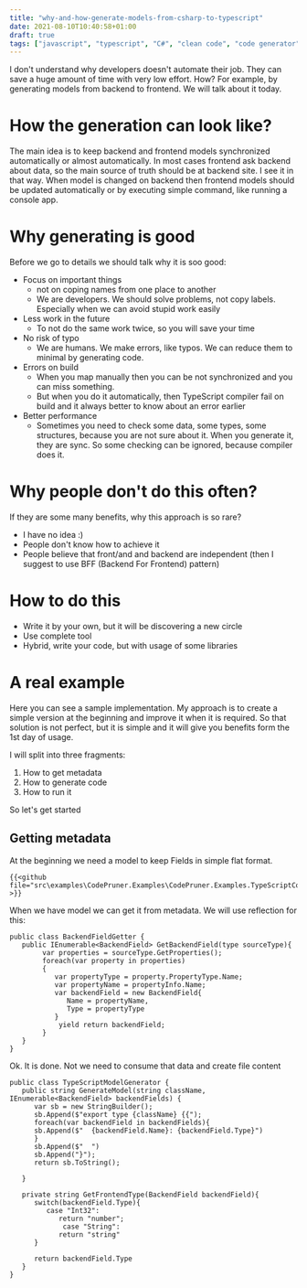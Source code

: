 ```yaml
---
title: "why-and-how-generate-models-from-csharp-to-typescript"
date: 2021-08-10T10:40:58+01:00
draft: true
tags: ["javascript", "typescript", "C#", "clean code", "code generator"]
---
```


I don't understand why developers doesn't automate their job. They can save a huge amount of time with very low effort. How?  For example, by generating models from backend to frontend. We will talk about it today.

# How the generation can look like?
The main idea is to keep backend and frontend models synchronized automatically or almost automatically. In most cases frontend ask backend about data, so the main source of truth should be at backend site. I see it in that way. When model is changed on backend then frontend models should be updated automatically or by executing simple command, like running a console app.

# Why generating is good
Before we go to details we should talk why it is soo good:
- Focus on important things
   - not on coping names from one place to another
   - We are developers. We should solve problems, not copy labels. Especially when we can avoid stupid work easily
- Less work in the future
   - To not do the same work twice, so you will save your time
- No risk of typo
   - We are humans. We make errors, like typos. We can reduce them to minimal by generating code.
- Errors on build
   - When you map  manually then you can be not synchronized and you can miss something. 
   - But when you do it automatically, then TypeScript compiler fail on build and it always better to know about an error earlier
- Better performance
   - Sometimes you need to check some data, some types, some structures, because you are not sure about it. When you generate it, they are sync. So some checking can be ignored, because compiler does it.


# Why people don't do this often?
If they are some many benefits, why this approach is so rare? 

- I have no idea :)
- People don't know how to achieve it
- People believe that front/and and backend are independent (then I suggest to use BFF (Backend For Frontend) pattern)

# How to do this
- Write it by your own, but it will be discovering a new circle
- Use complete tool
- Hybrid, write your code, but with usage of some libraries

# A real example
Here you can see a sample implementation. My approach is to create a simple version at the beginning and improve it when it is required. So that solution is not perfect, but it is simple and it will give you benefits form the 1st day of usage.

I will split into three fragments:
1. How to get metadata
2. How to generate code
3. How to run it

So let's get started
## Getting metadata

At the beginning we need a model to keep Fields in simple flat format.
```
{{<github file="src\examples\CodePruner.Examples\CodePruner.Examples.TypeScriptCodeGenerators\BackendField.cs" >}}
```

When we have model we can get it from metadata. We will use reflection for this:
```
public class BackendFieldGetter {
   public IEnumerable<BackendField> GetBackendField(type sourceType){
        var properties = sourceType.GetProperties();
        foreach(var property in properties)
        {
           var propertyType = property.PropertyType.Name;
           var propertyName = propertyInfo.Name;
           var backendField = new BackendField{
              Name = propertyName,
              Type = propertyType
           }
            yield return backendField;
        }
   }
}
```

Ok. It is done. Not we need to consume that data and create file content

```
public class TypeScriptModelGenerator {
   public string GenerateModel(string className, IEnumerable<BackendField> backendFields) {
      var sb = new StringBuilder();
      sb.Append($"export type {className} {{");
      foreach(var backendField in backendFields){
      sb.Append($"  {backendField.Name}: {backendField.Type}")           
      }
      sb.Append($"  ")
      sb.Append("}");
      return sb.ToString();

   } 

   private string GetFrontendType(BackendField backendField){
      switch(backendField.Type){
         case "Int32":
            return "number";
             case "String":
            return "string"
      }

      return backendField.Type
   }
}
```

